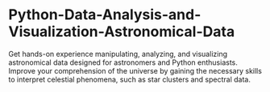 # Python-Data-Analysis-and-Visualization-Astronomical-Data
Get hands-on experience manipulating, analyzing, and visualizing astronomical data designed for astronomers and Python enthusiasts. Improve your comprehension of the universe by gaining the necessary skills to interpret celestial phenomena, such as star clusters and spectral data.
